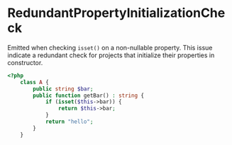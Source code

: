 # RedundantPropertyInitializationCheck

Emitted when checking `isset()` on a non-nullable property. This issue indicate a redundant check for projects that initialize their properties in constructor.

```php
<?php
    class A {
        public string $bar;
        public function getBar() : string {
            if (isset($this->bar)) {
                return $this->bar;
            }
            return "hello";
        }
    }
```
